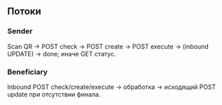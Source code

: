 ## Потоки

### Sender
Scan QR → POST check → POST create → POST execute → (inbound UPDATE) → done; иначе GET статус.

### Beneficiary
Inbound POST check/create/execute → обработка → исходящий POST update при отсутствии финала.


